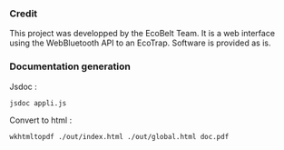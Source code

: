 ### Credit

This project was developped by the EcoBelt Team.
It is a web interface using the WebBluetooth API to an EcoTrap.
Software is provided as is.

### Documentation generation

Jsdoc :
```console
jsdoc appli.js
```
    

Convert to html :
```console
wkhtmltopdf ./out/index.html ./out/global.html doc.pdf
```

